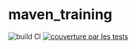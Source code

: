 # maven_training
![build CI](https://github.com/Dehbia20/maven_training/actions/workflows/build.yml/badge.svg)
[![couverture par les tests](https://codecov.io/gh/Dehbia20/maven_training/branch/main/graph/badge.svg)](https://codecov.io/gh/Dehbia20/maven_training)
